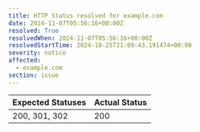 ```yaml
---
title: HTTP Status resolved for example.com
date: 2024-11-07T05:56:16+00:00Z
resolved: True
resolvedWhen: 2024-11-07T05:56:16+00:00Z
resolvedStartTime: 2024-10-25T21:09:43.191474+00:00
severity: notice
affected:
  - example.com
section: issue
---
```


| Expected Statuses | Actual Status  |
|-------------------|----------------|
| 200, 301, 302 | 200 |
